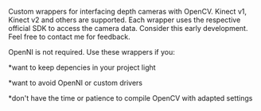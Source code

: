 Custom wrappers for interfacing depth cameras with OpenCV.
Kinect v1, Kinect v2 and others are supported.
Each wrapper uses the respective official SDK to access the camera data.
Consider this early development. Feel free to contact me for feedback.

OpenNI is not required. Use these wrappers if you:

*want to keep depencies in your project light

*want to avoid OpenNI or custom drivers

*don't have the time or patience to compile OpenCV with adapted settings